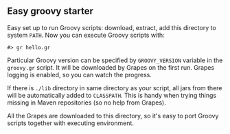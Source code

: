 Easy groovy starter 
-------------------

Easy set up to run Groovy scripts: download, extract, add this directory to system `PATH`.
Now you can execute Groovy scripts with:

    #> gr hello.gr

Particular Groovy version can be specified by `GROOVY_VERSION` variable in the `groovy.gr` script. 
It will be downloaded by Grapes on the first run. Grapes logging is enabled, so you can watch the progress. 

If there is `./lib` directory in same directory as your script, all jars from there will be automatically added to `CLASSPATH`.
This is handy when trying things missing in Maven repositories (so no help from Grapes).

All the Grapes are downloaded to this directory, so it's easy to port Groovy scripts together with executing environment.
